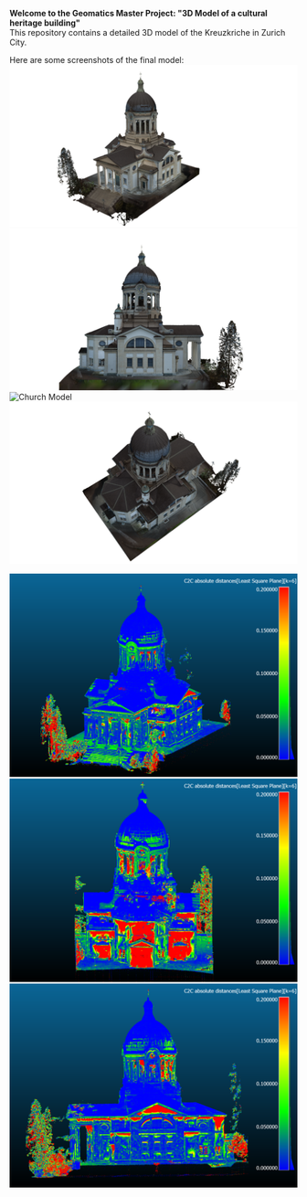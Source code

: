 **Welcome to the Geomatics Master Project: "3D Model of a cultural heritage building"** <br>
This repository contains a detailed 3D model of the Kreuzkriche in Zurich City.

Here are some screenshots of the final model:
![Church Model](ModelScreenshots/Full_MODEL_V10.png)
![Church Model](ModelScreenshots/Full_MODEL_V10_2.png)
![Church Model](ModelScreenshots/Full_MODEL_V10_3.png)
![Church Model](ModelScreenshots/Full_MODEL_V10_4.png)




![Church Model](Cloud-toCloudDistance/Cloud-toCloudDrone-All14.png)
![Church Model](Cloud-toCloudDistance/Cloud-toCloudDrone-All8.png)
![Church Model](Cloud-toCloudDistance/Cloud-toCloudDrone-All9.png)
